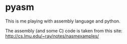 pyasm
=====

This is me playing with assembly language and python.

The assembly (and some C) code is taken from this site: http://cs.lmu.edu/~ray/notes/nasmexamples/
